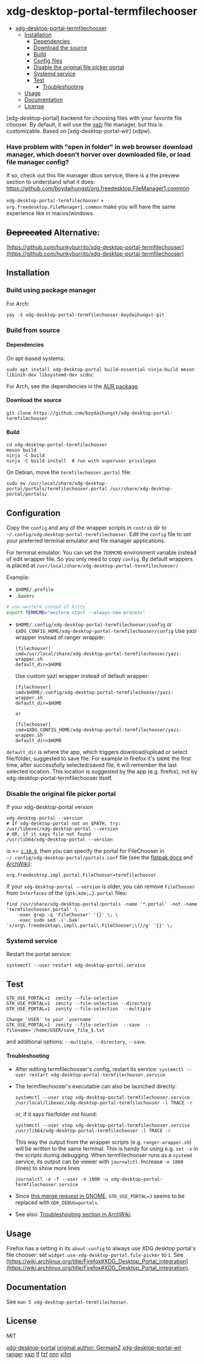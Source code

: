 # xdg-desktop-portal-termfilechooser

<!--toc:start-->

- [xdg-desktop-portal-termfilechooser](#xdg-desktop-portal-termfilechooser)
  - [Installation](#installation)
    - [Dependencies](#dependencies)
    - [Download the source](#download-the-source)
    - [Build](#build)
    - [Config files](#config-files)
    - [Disable the original file picker portal](#disable-the-original-file-picker-portal)
    - [Systemd service](#systemd-service)
    - [Test](#test)
      - [Troubleshooting](#troubleshooting)
  - [Usage](#usage)
  - [Documentation](#documentation)
  - [License](#license)
      <!--toc:end-->

[xdg-desktop-portal] backend for choosing files with your favorite file chooser.
By default, it will use the [yazi](https://github.com/sxyazi/yazi) file manager, but this is customizable.
Based on [xdg-desktop-portal-wlr] (xdpw).

### Have problem with "open in folder" in web browser download manager, which doesn't horver over downloaded file, or load file manager config?

If so, check out this file manager dbus service, there is a the preview section to understand what it does:
https://github.com/boydaihungst/org.freedesktop.FileManager1.common

`xdg-desktop-portal-termfilechooser` + `org.freedesktop.FileManager1.common` make you will have the same experience like in macos/windows.

## ~~Deprecated~~ Alternative:

[https://github.com/hunkyburrito/xdg-desktop-portal-termfilechooser](https://github.com/hunkyburrito/xdg-desktop-portal-termfilechooser)

## Installation

### Build using package manager

For Arch:

    yay -S xdg-desktop-portal-termfilechooser-boydaihungst-git

### Build from source

#### Dependencies

On apt-based systems:

    sudo apt install xdg-desktop-portal build-essential ninja-build meson libinih-dev libsystemd-dev scdoc

For Arch, see the dependencies in the [AUR package](https://aur.archlinux.org/packages/xdg-desktop-portal-termfilechooser-boydaihungst-git#pkgdeps).

#### Download the source

    git clone https://github.com/boydaihungst/xdg-desktop-portal-termfilechooser

#### Build

    cd xdg-desktop-portal-termfilechooser
    meson build
    ninja -C build
    ninja -C build install  # run with superuser privileges

On Debian, move the `termfilechooser.portal` file:

    sudo mv /usr/local/share/xdg-desktop-portal/portals/termfilechooser.portal /usr/share/xdg-desktop-portal/portals/

## Configuration

Copy the `config` and any of the wrapper scripts in `contrib` dir to `~/.config/xdg-desktop-portal-termfilechooser`. Edit the `config` file to set your preferred terminal emulator and file manager applications.

For terminal emulator. You can set the `TERMCMD` environment variable instead of edit wrapper file. So you only need to copy `config`. By default wrappers
is placed at `/usr/local/share/xdg-desktop-portal-termfilechooser/`

Example:

- `$HOME/.profile`
- `.bashrc`

```sh
# use wezterm intead of kitty
export TERMCMD="wezterm start --always-new-process"
```

- `$HOME/.config/xdg-desktop-portal-termfilechooser/config` or `$XDG_CONFIG_HOME/xdg-desktop-portal-termfilechooser/config`
  Use yazi wrapper instead of ranger wrapper:

      [filechooser]
      cmd=/usr/local/share/xdg-desktop-portal-termfilechooser/yazi-wrapper.sh
      default_dir=$HOME

  Use custom yazi wrapper instead of default wrapper:

      [filechooser]
      cmd=$HOME/.config/xdg-desktop-portal-termfilechooser/yazi-wrapper.sh
      default_dir=$HOME

      or

      [filechooser]
      cmd=$XDG_CONFIG_HOME/xdg-desktop-portal-termfilechooser/yazi-wrapper.sh
      default_dir=$HOME

`default_dir` is where the app, which triggers download/upload or select file/folder, suggested to save file.
For example in firefox it's `$HOME` the first time, after successfully selected/saved file, it will remember the last selected location. This location is suggested by the app (e.g. firefox), not by xdg-desktop-portal-termfilechooser itself.

### Disable the original file picker portal

If your xdg-desktop-portal version

    xdg-desktop-portal --version
    # If xdg-desktop-portal not on $PATH, try:
    /usr/libexec/xdg-desktop-portal --version
    # OR, if it says file not found
    /usr/lib64/xdg-desktop-portal --version

is >= [`1.18.0`](https://github.com/flatpak/xdg-desktop-portal/releases/tag/1.18.0), then you can specify the portal for FileChooser in `~/.config/xdg-desktop-portal/portals.conf` file (see the [flatpak docs](https://flatpak.github.io/xdg-desktop-portal/docs/portals.conf.html) and [ArchWiki](https://wiki.archlinux.org/title/XDG_Desktop_Portal#Configuration)):

    org.freedesktop.impl.portal.FileChooser=termfilechooser

If your `xdg-desktop-portal --version` is older, you can remove `FileChooser` from `Interfaces` of the `{gtk;kde;…}.portal` files:

    find /usr/share/xdg-desktop-portal/portals -name '*.portal' -not -name 'termfilechooser.portal' \
    	-exec grep -q 'FileChooser' '{}' \; \
    	-exec sudo sed -i'.bak' 's/org\.freedesktop\.impl\.portal\.FileChooser;\?//g' '{}' \;

### Systemd service

Restart the portal service:

    systemctl --user restart xdg-desktop-portal.service

## Test

    GTK_USE_PORTAL=1  zenity --file-selection
    GTK_USE_PORTAL=1  zenity --file-selection --directory
    GTK_USE_PORTAL=1  zenity --file-selection  --multiple

    Change `USER` to your `username`
    GTK_USE_PORTAL=1  zenity --file-selection  --save  --filename='/home/USER/save_file_$.txt

and additional options: `--multiple`, `--directory`, `--save`.

#### Troubleshooting

- After editing termfilechooser's config, restart its service:
  `systemctl --user restart xdg-desktop-portal-termfilechooser.service`

- The termfilechooser's executable can also be launched directly:

      systemctl --user stop xdg-desktop-portal-termfilechooser.service
      /usr/local/libexec/xdg-desktop-portal-termfilechooser -l TRACE -r

  or, if it says file/folder not found:

      systemctl --user stop xdg-desktop-portal-termfilechooser.service
      /usr/lib64/xdg-desktop-portal-termfilechooser -l TRACE -r

  This way the output from the wrapper scripts (e.g. `ranger-wrapper.sh`) will be written to the same terminal. This is handy for using e.g. `set -x` in the scripts during debugging.
  When termfilechooser runs as a `systemd` service, its output can be viewer with `journalctl`.
  Increase `-n 1000` (lines) to show more lines

      journalctl -e -f --user -n 1000 -u xdg-desktop-portal-termfilechooser.service

- Since [this merge request in GNOME](https://gitlab.gnome.org/GNOME/gtk/-/merge_requests/4829), `GTK_USE_PORTAL=1` seems to be replaced with `GDK_DEBUG=portals`.

- See also: [Troubleshooting section in ArchWiki](https://wiki.archlinux.org/title/XDG_Desktop_Portal#Troubleshooting).

## Usage

Firefox has a setting in its `about:config` to always use XDG desktop portal's file chooser: set `widget.use-xdg-desktop-portal.file-picker` to `1`. See [https://wiki.archlinux.org/title/Firefox#XDG_Desktop_Portal_integration](https://wiki.archlinux.org/title/Firefox#XDG_Desktop_Portal_integration).

## Documentation

See `man 5 xdg-desktop-portal-termfilechooser`.

## License

MIT

[xdg-desktop-portal](https://github.com/flatpak/xdg-desktop-portal)
[original author: GermainZ](https://github.com/GermainZ/xdg-desktop-portal-termfilechooser)
[xdg-desktop-portal-wlr](https://github.com/emersion/xdg-desktop-portal-wlr)
[ranger](https://github.com/ranger/ranger/)
[yazi](https://github.com/sxyazi/yazi/)
[lf](https://github.com/gokcehan/lf)
[fzf](https://github.com/junegunn/fzf)
[nnn](https://github.com/jarun/nnn)
[vifm](https://github.com/vifm/vifm)
